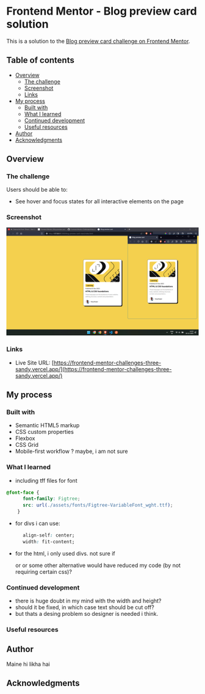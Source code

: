 # Frontend Mentor - Blog preview card solution

This is a solution to the [Blog preview card challenge on Frontend Mentor](https://www.frontendmentor.io/challenges/blog-preview-card-ckPaj01IcS). 

## Table of contents

- [Overview](#overview)
  - [The challenge](#the-challenge)
  - [Screenshot](#screenshot)
  - [Links](#links)
- [My process](#my-process)
  - [Built with](#built-with)
  - [What I learned](#what-i-learned)
  - [Continued development](#continued-development)
  - [Useful resources](#useful-resources)
- [Author](#author)
- [Acknowledgments](#acknowledgments)

## Overview

### The challenge

Users should be able to:

- See hover and focus states for all interactive elements on the page

### Screenshot

![](./op-screenshot.png)


### Links

- Live Site URL: [https://frontend-mentor-challenges-three-sandy.vercel.app/](https://frontend-mentor-challenges-three-sandy.vercel.app/)

## My process

### Built with

- Semantic HTML5 markup
- CSS custom properties
- Flexbox
- CSS Grid
- Mobile-first workflow ? maybe, i am not sure

### What I learned

* including tff files for font

```css
@font-face {
      font-family: Figtree;
      src: url(./assets/fonts/Figtree-VariableFont_wght.ttf);
    }
```

* for divs i can use:
```css
      align-self: center;
      width: fit-content;
```

* for the html, i only used divs. not sure if <p> or <span> or some other alternative would have reduced my code (by not requiring certain css)?

### Continued development

* there is huge doubt in my mind with the width and height?
* should it be fixed, in which case text should be cut off?
* but thats a desing problem so designer is needed i think.

### Useful resources

## Author
Maine hi likha hai 

## Acknowledgments
